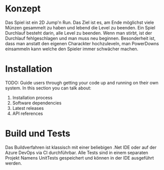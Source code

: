 # Konzept
Das Spiel ist ein 2D Jump'n Run. Das Ziel ist es, am Ende möglichst viele Münzen gesammelt zu haben und lebend die Level zu beenden.
Ein Spiel Durchlauf besteht darin, alle Level zu beenden. Wenn man stirbt, ist der Durchlauf fehlgeschlagen und man muss neu beginnen.
Besonderheit ist, dass man anstatt den eigenen Charackter hochzuleveln, man PowerDowns einsammeln kann welche den Spieler immer schwächer machen.

# Installation
TODO: Guide users through getting your code up and running on their own system. In this section you can talk about:
1.	Installation process
2.	Software dependencies
3.	Latest releases
4.	API references

# Build und Tests
Das Buildverfahren ist klassisch mit einer beliebigen .Net IDE oder auf der Azure DevOps via CI durchführbar.
Alle Tests sind in einem separaten Projekt Namens UnitTests gespeichert und können in der IDE ausgeführt werden.
